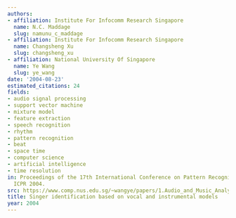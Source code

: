 ```yaml
---
authors:
- affiliation: Institute For Infocomm Research Singapore
  name: N.C. Maddage
  slug: namunu_c_maddage
- affiliation: Institute For Infocomm Research Singapore
  name: Changsheng Xu
  slug: changsheng_xu
- affiliation: National University Of Singapore
  name: Ye Wang
  slug: ye_wang
date: '2004-08-23'
estimated_citations: 24
fields:
- audio signal processing
- support vector machine
- mixture model
- feature extraction
- speech recognition
- rhythm
- pattern recognition
- beat
- space time
- computer science
- artificial intelligence
- time resolution
in: Proceedings of the 17th International Conference on Pattern Recognition, 2004.
  ICPR 2004.
src: https://www.comp.nus.edu.sg/~wangye/papers/1.Audio_and_Music_Analysis_and_Retrieval/2004_Singer_Identification_Based_on_Vocal_and_Instrumental_Models.pdf
title: Singer identification based on vocal and instrumental models
year: 2004
---
```

